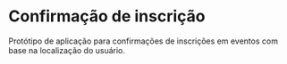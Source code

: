 # Confirmação de inscrição
Protótipo de aplicação para confirmações de inscrições em eventos com base na localização do usuário.
